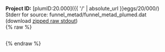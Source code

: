 **Project ID:** [plumID:20.000]({{ '/' | absolute_url }}eggs/20/000/)  
Stderr for source:  funnel_metad/funnel_metad_plumed.dat   
(download [zipped raw stdout](funnel_metad_plumed.dat.plumed.stdout.txt.zip))  
{% raw %}
<pre>
</pre>
{% endraw %}
